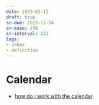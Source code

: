 ```yaml
---
date: 2023-03-12
draft: true
sr-due: 2023-12-24
sr-ease: 270
sr-interval: 221
tags:
- inbox
- definition
---
```


# Calendar


- [how do i work with the calendar](./how%20do%20i%20work%20with%20the%20calendar.md)